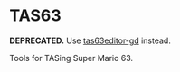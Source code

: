 # TAS63

**DEPRECATED.** Use [tas63editor-gd](https://github.com/GTcreyon/tas63editor-gd) instead.

Tools for TASing Super Mario 63.
